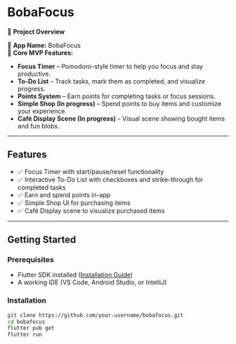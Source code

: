 # BobaFocus

🌟 **Project Overview**

🧋 **App Name:** BobaFocus  
🎯 **Core MVP Features:**

- **Focus Timer** – Pomodoro-style timer to help you focus and stay productive.  
- **To-Do List** – Track tasks, mark them as completed, and visualize progress.  
- **Points System** – Earn points for completing tasks or focus sessions.  
- **Simple Shop (In progress)** – Spend points to buy items and customize your experience.  
- **Café Display Scene (In progress)** – Visual scene showing bought items and fun blobs.  

---

## Features

- ✅ Focus Timer with start/pause/reset functionality  
- ✅ Interactive To-Do List with checkboxes and strike-through for completed tasks  
- ✅ Earn and spend points in-app  
- ✅ Simple Shop UI for purchasing items  
- ✅ Café Display scene to visualize purchased items  

---

## Getting Started

### Prerequisites

- Flutter SDK installed ([Installation Guide](https://flutter.dev/docs/get-started/install))  
- A working IDE (VS Code, Android Studio, or IntelliJ)  

### Installation

```bash
git clone https://github.com/your-username/bobafocus.git
cd bobafocus
flutter pub get
flutter run


